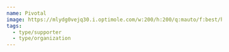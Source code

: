 ```yaml
---
name: Pivotal
image: https://mlydg0vejq30.i.optimole.com/w:200/h:200/q:mauto/f:best/https://civictech.ca/wp-content/uploads/2017/07/pivotal200.png
tags:
  - type/supporter
  - type/organization
---
```

